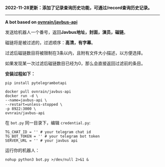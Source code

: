 **2022-11-28更新：添加了记录查询历史功能，可通过/record查询历史记录。**

---

**A bot based on [ovnrain/javbus-api](https://github.com/ovnrain/javbus-api)**

发送给机器人一个番号，返回**Javbus地址，封面，演员，磁链**。

磁链将是被过滤的，过滤顺序：**高清，有字幕**。

过滤后磁链数目将被限制在3条以内，且附有文件大小描述，以方便选择。

如果发现某一次过滤后磁链数目已经为0，那么会直接返回过滤前的条目。

**安装过程如下：**

```
pip install pytelegrambotapi

docker pull ovnrain/javbus-api
docker run -d \
--name=javbus-api \
--restart=unless-stopped \
-p 8922:3000 \
ovnrain/javbus-api
```

在 `bot.py` 同一目录下，编辑 `credential.py`:

```
TG_CHAT_ID = '' # your telegram chat id
TG_BOT_TOKEN = '' # your telegram bot token
SERVER_URL = '' # your javbus api
```

运行你的机器人：

```
nohup python3 bot.py >/dev/null 2>&1 &
```